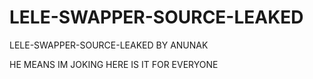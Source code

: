 # LELE-SWAPPER-SOURCE-LEAKED
LELE-SWAPPER-SOURCE-LEAKED BY ANUNAK

HE MEANS IM JOKING HERE IS IT FOR EVERYONE
